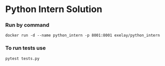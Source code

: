 # Python Intern Solution
### Run by command
```docker run -d --name python_intern -p 8001:8001 exelay/python_intern```
### To run tests use
```pytest tests.py```